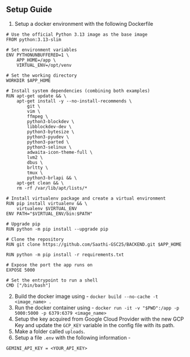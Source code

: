 ## Setup Guide

1. Setup a docker environment with the following Dockerfile
```
# Use the official Python 3.13 image as the base image
FROM python:3.13-slim

# Set environment variables
ENV PYTHONUNBUFFERED=1 \
    APP_HOME=/app \
    VIRTUAL_ENV=/opt/venv

# Set the working directory
WORKDIR $APP_HOME

# Install system dependencies (combining both examples)
RUN apt-get update && \
    apt-get install -y --no-install-recommends \
        git \
        vim \
        ffmpeg \ 
        python3-blockdev \
        libblockdev-dev \
        python3-bytesize \
        python3-pyudev \
        python3-parted \
        python3-selinux \
        adwaita-icon-theme-full \
        lvm2 \
        dbus \
        brltty \
        tmux \
        python3-brlapi && \
    apt-get clean && \
    rm -rf /var/lib/apt/lists/*

# Install virtualenv package and create a virtual environment
RUN pip install virtualenv && \
    virtualenv $VIRTUAL_ENV
ENV PATH="$VIRTUAL_ENV/bin:$PATH"

# Upgrade pip
RUN python -m pip install --upgrade pip

# Clone the repository
RUN git clone https://github.com/Saathi-GSC25/BACKEND.git $APP_HOME

RUN python -m pip install -r requirements.txt

# Expose the port the app runs on
EXPOSE 5000

# Set the entrypoint to run a shell
CMD ["/bin/bash"]
```

2. Build the docker image using - `docker build --no-cache -t <image_name> . `
3. Run the docker container using - `docker run -it -v "$PWD":/app -p 5000:5000 -p 6379:6379 <image_name> `
4. Setup the key acquired from Google Cloud Provider with the new GCP Key and update the `GCP_KEY` variable in the config file with its path.
5. Make a folder called `uploads`.
6. Setup a file `.env` with the following information - 
```
GEMINI_API_KEY = <YOUR_API_KEY>
```
